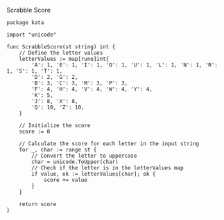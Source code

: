 Scrabble Score

    package kata
    
    import "unicode"
    
    func ScrabbleScore(st string) int {
        // Define the letter values
        letterValues := map[rune]int{
            'A': 1, 'E': 1, 'I': 1, 'O': 1, 'U': 1, 'L': 1, 'N': 1, 'R': 1, 'S': 1, 'T': 1,
            'D': 2, 'G': 2,
            'B': 3, 'C': 3, 'M': 3, 'P': 3,
            'F': 4, 'H': 4, 'V': 4, 'W': 4, 'Y': 4,
            'K': 5,
            'J': 8, 'X': 8,
            'Q': 10, 'Z': 10,
        }
    
        // Initialize the score
        score := 0
    
        // Calculate the score for each letter in the input string
        for _, char := range st {
            // Convert the letter to uppercase
            char = unicode.ToUpper(char)
            // Check if the letter is in the letterValues map
            if value, ok := letterValues[char]; ok {
                score += value
            }
        }
    
        return score
    }
